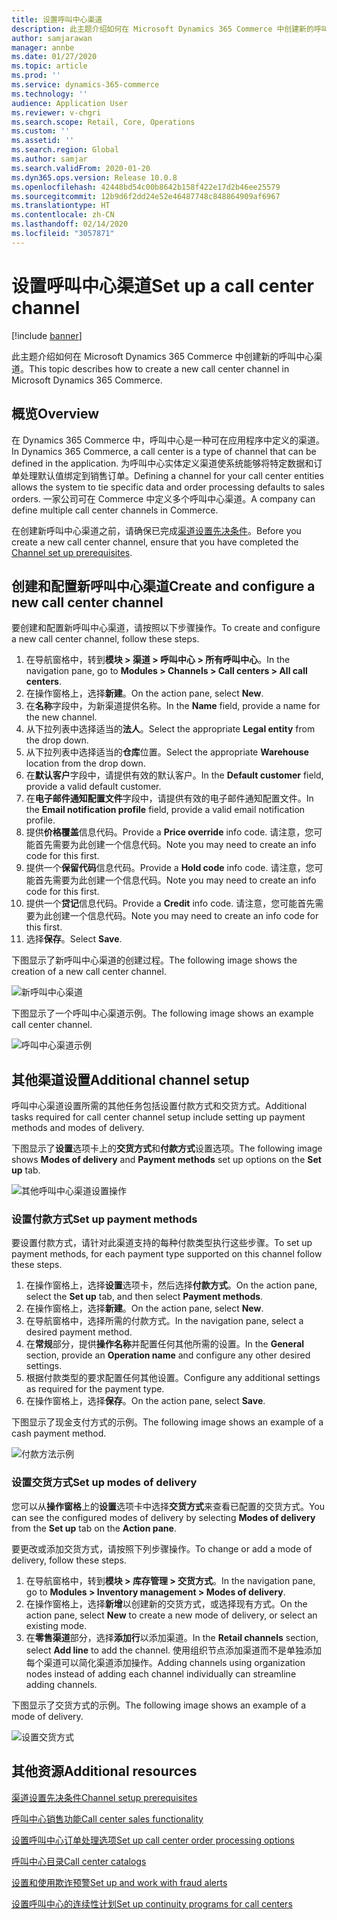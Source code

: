 ```yaml
---
title: 设置呼叫中心渠道
description: 此主题介绍如何在 Microsoft Dynamics 365 Commerce 中创建新的呼叫中心渠道。
author: samjarawan
manager: annbe
ms.date: 01/27/2020
ms.topic: article
ms.prod: ''
ms.service: dynamics-365-commerce
ms.technology: ''
audience: Application User
ms.reviewer: v-chgri
ms.search.scope: Retail, Core, Operations
ms.custom: ''
ms.assetid: ''
ms.search.region: Global
ms.author: samjar
ms.search.validFrom: 2020-01-20
ms.dyn365.ops.version: Release 10.0.8
ms.openlocfilehash: 42448bd54c00b8642b158f422e17d2b46ee25579
ms.sourcegitcommit: 12b9d6f2dd24e52e46487748c848864909af6967
ms.translationtype: HT
ms.contentlocale: zh-CN
ms.lasthandoff: 02/14/2020
ms.locfileid: "3057871"
---
```

# <a name="set-up-a-call-center-channel"></a><span data-ttu-id="6b39e-103">设置呼叫中心渠道</span><span class="sxs-lookup"><span data-stu-id="6b39e-103">Set up a call center channel</span></span>


[!include [banner](includes/banner.md)]

<span data-ttu-id="6b39e-104">此主题介绍如何在 Microsoft Dynamics 365 Commerce 中创建新的呼叫中心渠道。</span><span class="sxs-lookup"><span data-stu-id="6b39e-104">This topic describes how to create a new call center channel in Microsoft Dynamics 365 Commerce.</span></span>

## <a name="overview"></a><span data-ttu-id="6b39e-105">概览</span><span class="sxs-lookup"><span data-stu-id="6b39e-105">Overview</span></span>

<span data-ttu-id="6b39e-106">在 Dynamics 365 Commerce 中，呼叫中心是一种可在应用程序中定义的渠道。</span><span class="sxs-lookup"><span data-stu-id="6b39e-106">In Dynamics 365 Commerce, a call center is a type of channel that can be defined in the application.</span></span> <span data-ttu-id="6b39e-107">为呼叫中心实体定义渠道使系统能够将特定数据和订单处理默认值绑定到销售订单。</span><span class="sxs-lookup"><span data-stu-id="6b39e-107">Defining a channel for your call center entities allows the system to tie specific data and order processing defaults to sales orders.</span></span> <span data-ttu-id="6b39e-108">一家公司可在 Commerce 中定义多个呼叫中心渠道。</span><span class="sxs-lookup"><span data-stu-id="6b39e-108">A company can define multiple call center channels in Commerce.</span></span> 

<span data-ttu-id="6b39e-109">在创建新呼叫中心渠道之前，请确保已完成[渠道设置先决条件](channels-prerequisites.md)。</span><span class="sxs-lookup"><span data-stu-id="6b39e-109">Before you create a new call center channel, ensure that you have completed the [Channel set up prerequisites](channels-prerequisites.md).</span></span>

## <a name="create-and-configure-a-new-call-center-channel"></a><span data-ttu-id="6b39e-110">创建和配置新呼叫中心渠道</span><span class="sxs-lookup"><span data-stu-id="6b39e-110">Create and configure a new call center channel</span></span>

<span data-ttu-id="6b39e-111">要创建和配置新呼叫中心渠道，请按照以下步骤操作。</span><span class="sxs-lookup"><span data-stu-id="6b39e-111">To create and configure a new call center channel, follow these steps.</span></span>

1. <span data-ttu-id="6b39e-112">在导航窗格中，转到**模块 \> 渠道 \> 呼叫中心 \> 所有呼叫中心**。</span><span class="sxs-lookup"><span data-stu-id="6b39e-112">In the navigation pane, go to **Modules \> Channels \> Call centers \> All call centers**.</span></span>
1. <span data-ttu-id="6b39e-113">在操作窗格上，选择**新建**。</span><span class="sxs-lookup"><span data-stu-id="6b39e-113">On the action pane, select **New**.</span></span>
1. <span data-ttu-id="6b39e-114">在**名称**字段中，为新渠道提供名称。</span><span class="sxs-lookup"><span data-stu-id="6b39e-114">In the **Name** field, provide a name for the new channel.</span></span>
1. <span data-ttu-id="6b39e-115">从下拉列表中选择适当的**法人**。</span><span class="sxs-lookup"><span data-stu-id="6b39e-115">Select the appropriate **Legal entity** from the drop down.</span></span>
1. <span data-ttu-id="6b39e-116">从下拉列表中选择适当的**仓库**位置。</span><span class="sxs-lookup"><span data-stu-id="6b39e-116">Select the appropriate **Warehouse** location from the drop down.</span></span>
1. <span data-ttu-id="6b39e-117">在**默认客户**字段中，请提供有效的默认客户。</span><span class="sxs-lookup"><span data-stu-id="6b39e-117">In the **Default customer** field, provide a valid default customer.</span></span>
1. <span data-ttu-id="6b39e-118">在**电子邮件通知配置文件**字段中，请提供有效的电子邮件通知配置文件。</span><span class="sxs-lookup"><span data-stu-id="6b39e-118">In the **Email notification profile** field, provide a valid email notification profile.</span></span>
1. <span data-ttu-id="6b39e-119">提供**价格覆盖**信息代码。</span><span class="sxs-lookup"><span data-stu-id="6b39e-119">Provide a **Price override** info code.</span></span> <span data-ttu-id="6b39e-120">请注意，您可能首先需要为此创建一个信息代码。</span><span class="sxs-lookup"><span data-stu-id="6b39e-120">Note you may need to create an info code for this first.</span></span>
1. <span data-ttu-id="6b39e-121">提供一个**保留代码**信息代码。</span><span class="sxs-lookup"><span data-stu-id="6b39e-121">Provide a **Hold code** info code.</span></span> <span data-ttu-id="6b39e-122">请注意，您可能首先需要为此创建一个信息代码。</span><span class="sxs-lookup"><span data-stu-id="6b39e-122">Note you may need to create an info code for this first.</span></span>
1. <span data-ttu-id="6b39e-123">提供一个**贷记**信息代码。</span><span class="sxs-lookup"><span data-stu-id="6b39e-123">Provide a **Credit** info code.</span></span> <span data-ttu-id="6b39e-124">请注意，您可能首先需要为此创建一个信息代码。</span><span class="sxs-lookup"><span data-stu-id="6b39e-124">Note you may need to create an info code for this first.</span></span>
1. <span data-ttu-id="6b39e-125">选择**保存**。</span><span class="sxs-lookup"><span data-stu-id="6b39e-125">Select **Save**.</span></span>

<span data-ttu-id="6b39e-126">下图显示了新呼叫中心渠道的创建过程。</span><span class="sxs-lookup"><span data-stu-id="6b39e-126">The following image shows the creation of a new call center channel.</span></span>

![新呼叫中心渠道](media/channel-setup-callcenter-1.png)

<span data-ttu-id="6b39e-128">下图显示了一个呼叫中心渠道示例。</span><span class="sxs-lookup"><span data-stu-id="6b39e-128">The following image shows an example call center channel.</span></span>

![呼叫中心渠道示例](media/channel-setup-callcenter-2.png)

## <a name="additional-channel-setup"></a><span data-ttu-id="6b39e-130">其他渠道设置</span><span class="sxs-lookup"><span data-stu-id="6b39e-130">Additional channel setup</span></span>

<span data-ttu-id="6b39e-131">呼叫中心渠道设置所需的其他任务包括设置付款方式和交货方式。</span><span class="sxs-lookup"><span data-stu-id="6b39e-131">Additional tasks required for call center channel setup include setting up payment methods and modes of delivery.</span></span>

<span data-ttu-id="6b39e-132">下图显示了**设置**选项卡上的**交货方式**和**付款方式**设置选项。</span><span class="sxs-lookup"><span data-stu-id="6b39e-132">The following image shows **Modes of delivery** and **Payment methods** set up options on the **Set up** tab.</span></span>

![其他呼叫中心渠道设置操作](media/channel-setup-callcenter-3.png)

### <a name="set-up-payment-methods"></a><span data-ttu-id="6b39e-134">设置付款方式</span><span class="sxs-lookup"><span data-stu-id="6b39e-134">Set up payment methods</span></span>

<span data-ttu-id="6b39e-135">要设置付款方式，请针对此渠道支持的每种付款类型执行这些步骤。</span><span class="sxs-lookup"><span data-stu-id="6b39e-135">To set up payment methods, for each payment type supported on this channel follow these steps.</span></span>

1. <span data-ttu-id="6b39e-136">在操作窗格上，选择**设置**选项卡，然后选择**付款方式**。</span><span class="sxs-lookup"><span data-stu-id="6b39e-136">On the action pane, select the **Set up** tab, and then select **Payment methods**.</span></span>
1. <span data-ttu-id="6b39e-137">在操作窗格上，选择**新建**。</span><span class="sxs-lookup"><span data-stu-id="6b39e-137">On the action pane, select **New**.</span></span>
1. <span data-ttu-id="6b39e-138">在导航窗格中，选择所需的付款方式。</span><span class="sxs-lookup"><span data-stu-id="6b39e-138">In the navigation pane, select a desired payment method.</span></span>
1. <span data-ttu-id="6b39e-139">在**常规**部分，提供**操作名称**并配置任何其他所需的设置。</span><span class="sxs-lookup"><span data-stu-id="6b39e-139">In the **General** section, provide an **Operation name** and configure any other desired settings.</span></span>
1. <span data-ttu-id="6b39e-140">根据付款类型的要求配置任何其他设置。</span><span class="sxs-lookup"><span data-stu-id="6b39e-140">Configure any additional settings as required for the payment type.</span></span>
1. <span data-ttu-id="6b39e-141">在操作窗格上，选择**保存**。</span><span class="sxs-lookup"><span data-stu-id="6b39e-141">On the action pane, select **Save**.</span></span>

<span data-ttu-id="6b39e-142">下图显示了现金支付方式的示例。</span><span class="sxs-lookup"><span data-stu-id="6b39e-142">The following image shows an example of a cash payment method.</span></span>

![付款方法示例](media/channel-setup-retail-5.png)

### <a name="set-up-modes-of-delivery"></a><span data-ttu-id="6b39e-144">设置交货方式</span><span class="sxs-lookup"><span data-stu-id="6b39e-144">Set up modes of delivery</span></span>

<span data-ttu-id="6b39e-145">您可以从**操作窗格**上的**设置**选项卡中选择**交货方式**来查看已配置的交货方式。</span><span class="sxs-lookup"><span data-stu-id="6b39e-145">You can see the configured modes of delivery by selecting **Modes of delivery** from the **Set up** tab on the **Action pane**.</span></span>  

<span data-ttu-id="6b39e-146">要更改或添加交货方式，请按照下列步骤操作。</span><span class="sxs-lookup"><span data-stu-id="6b39e-146">To change or add a mode of delivery, follow these steps.</span></span>

1. <span data-ttu-id="6b39e-147">在导航窗格中，转到**模块 \> 库存管理 \> 交货方式**。</span><span class="sxs-lookup"><span data-stu-id="6b39e-147">In the navigation pane, go to **Modules \> Inventory management \> Modes of delivery**.</span></span>
1. <span data-ttu-id="6b39e-148">在操作窗格上，选择**新增**以创建新的交货方式，或选择现有方式。</span><span class="sxs-lookup"><span data-stu-id="6b39e-148">On the action pane, select **New** to create a new mode of delivery, or select an existing mode.</span></span>
1. <span data-ttu-id="6b39e-149">在**零售渠道**部分，选择**添加行**以添加渠道。</span><span class="sxs-lookup"><span data-stu-id="6b39e-149">In the **Retail channels** section, select **Add line** to add the channel.</span></span> <span data-ttu-id="6b39e-150">使用组织节点添加渠道而不是单独添加每个渠道可以简化渠道添加操作。</span><span class="sxs-lookup"><span data-stu-id="6b39e-150">Adding channels using organization nodes instead of adding each channel individually can streamline adding channels.</span></span>

<span data-ttu-id="6b39e-151">下图显示了交货方式的示例。</span><span class="sxs-lookup"><span data-stu-id="6b39e-151">The following image shows an example of a mode of delivery.</span></span>

![设置交货方式](media/channel-setup-retail-7.png)

## <a name="additional-resources"></a><span data-ttu-id="6b39e-153">其他资源</span><span class="sxs-lookup"><span data-stu-id="6b39e-153">Additional resources</span></span>

[<span data-ttu-id="6b39e-154">渠道设置先决条件</span><span class="sxs-lookup"><span data-stu-id="6b39e-154">Channel setup prerequisites</span></span>](channels-prerequisites.md)

[<span data-ttu-id="6b39e-155">呼叫中心销售功能</span><span class="sxs-lookup"><span data-stu-id="6b39e-155">Call center sales functionality</span></span>](call-center-functionality.md)

[<span data-ttu-id="6b39e-156">设置呼叫中心订单处理选项</span><span class="sxs-lookup"><span data-stu-id="6b39e-156">Set up call center order processing options</span></span>](set-up-order-processing-options.md)

[<span data-ttu-id="6b39e-157">呼叫中心目录</span><span class="sxs-lookup"><span data-stu-id="6b39e-157">Call center catalogs</span></span>](call-center-catalogs.md)

[<span data-ttu-id="6b39e-158">设置和使用欺诈预警</span><span class="sxs-lookup"><span data-stu-id="6b39e-158">Set up and work with fraud alerts</span></span>](set-up-fraud-alerts.md)

[<span data-ttu-id="6b39e-159">设置呼叫中心的连续性计划</span><span class="sxs-lookup"><span data-stu-id="6b39e-159">Set up continuity programs for call centers</span></span>](set-up-continuity-program.md)
